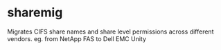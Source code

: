 # sharemig
Migrates CIFS share names and share level permissions across different vendors. eg. from NetApp FAS to Dell EMC Unity

